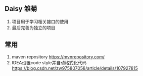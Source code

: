 ## Daisy 雏菊

1. 项目用于学习相关接口的使用
2. 最后完善为独立的项目

## 常用

1. maven repository https://mvnrepository.com/
2. IDEA设置code style并自动格式化代码 https://blog.csdn.net/zw975807058/article/details/107927815